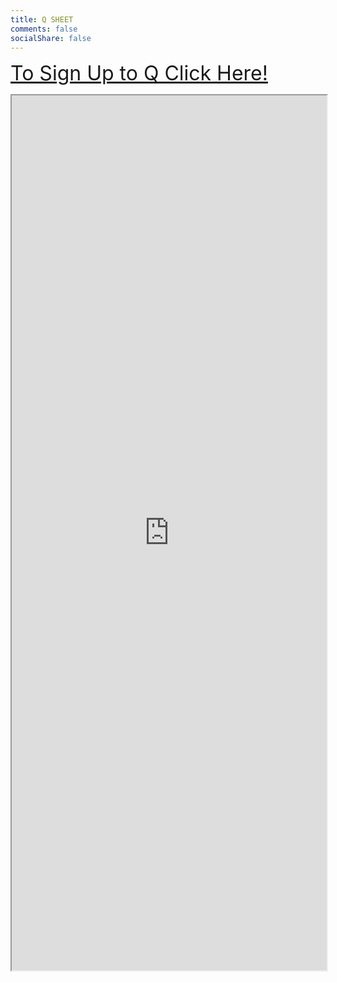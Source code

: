 ```yaml
---
title: Q SHEET
comments: false
socialShare: false
---
```


<p>
  <a href="https://docs.google.com/spreadsheets/d/13aEBXExY-04Lq8cCtnqIeOhaxSDh0CGuUPY9vrYW8Io/edit?usp=sharing" style="font-size:24pt">
    To Sign Up to Q Click Here!
  </a>
</p>

<iframe src="https://docs.google.com/spreadsheets/d/e/2PACX-1vSnJX2Ofgx1Pz5o860_daHOWc1ylSPadk2xNU1UaY8huQzA_nTx6xn6I-tMORZgQEiv2JqYeJZoV3Jo/pubhtml?gid=0&single=true" width="100%" height="1400px"></iframe>
